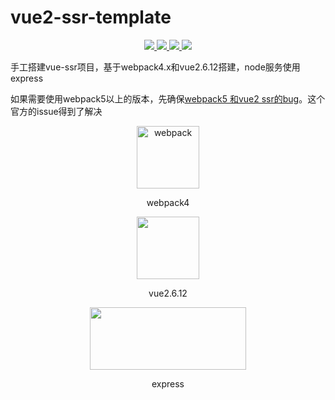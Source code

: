 # vue2-ssr-template

<p align="center">
  <a href="https://github.com/gzg1023/vue2-ssr-template">
    <img src="https://img.shields.io/badge/vue-ssr-blue.svg" >
  </a>
  <a href="https://github.com/gzg1023/vue2-ssr-template">
    <img src="https://img.shields.io/badge/license-MIT-green.svg" >
  </a>
  <a href="https://github.com/gzg1023/vue2-ssr-template">
    <img src="https://img.shields.io/badge/webpack-build-blue.svg" >
  </a>
   <a href="https://github.com/gzg1023/vue2-ssr-template">
    <img src="https://img.shields.io/badge/express-node-green.svg" >
  </a>
</p>

手工搭建vue-ssr项目，基于webpack4.x和vue2.6.12搭建，node服务使用express

如果需要使用webpack5以上的版本，先确保[webpack5 和vue2 ssr的bug](https://github.com/vuejs/vue/issues/11718)。这个官方的issue得到了解决

<div align="center">   
<img  width = "100" height = "100" alt="webpack" align = "center" src="https://webpack.docschina.org/icon_512x512.png">

webpack4

<img width = "100" height = "100"  src="https://cn.vuejs.org/images/logo.png">

vue2.6.12

<img width = "250" height = "100"  src="https://cdn.nlark.com/yuque/0/2021/png/276171/1618808297527-45830ab2-baff-46cc-87dc-9d26d3350078.png">

express

</div>
